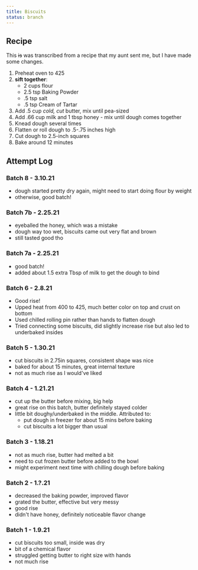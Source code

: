 ```yaml
---
title: Biscuits
status: branch
---
```


## Recipe

This ~~is~~ was transcribed from a recipe that my aunt sent me, but I have made some changes.

1. Preheat oven to 425
2. **sift together**:
	- 2 cups flour
	- 2.5 tsp Baking Powder
	- .5 tsp salt
	- .5 tsp Cream of Tartar
3. Add .5 cup *cold, cut* butter, mix until pea-sized
4. Add .66 cup milk and 1 tbsp honey - mix until dough comes together
5. Knead dough several times
6. Flatten or roll dough to .5-.75 inches high
7. Cut dough to 2.5-inch squares
8. Bake around 12 minutes

## Attempt Log

### Batch 8 - 3.10.21
- dough started pretty dry again, might need to start doing flour by weight
- otherwise, good batch!

### Batch 7b - 2.25.21
- eyeballed the honey, which was a mistake
- dough way too wet, biscuits came out very flat and brown
- still tasted good tho

### Batch 7a - 2.25.21
- good batch!
- added about 1.5 extra Tbsp of milk to get the dough to bind

### Batch 6 - 2.8.21
- Good rise!
- Upped heat from 400 to 425, much better color on top and crust on bottom
- Used chilled rolling pin rather than hands to flatten dough
- Tried connecting some biscuits, did slightly increase rise but also led to underbaked insides

### Batch 5 - 1.30.21
- cut biscuits in 2.75in squares, consistent shape was nice
- baked for about 15 minutes, great internal texture
- not as much rise as I would've liked

### Batch 4 - 1.21.21
- cut up the butter before mixing, big help
- great rise on this batch, butter definitely stayed colder
- little bit doughy/underbaked in the middle. Attributed to:
	- put dough in freezer for about 15 mins before baking
	- cut biscuits a lot bigger than usual

### Batch 3 - 1.18.21
- not as much rise, butter had melted a bit
- need to cut frozen butter before added to the bowl
- might experiment next time with chilling dough before baking

### Batch 2 - 1.?.21
- decreased the baking powder, improved flavor
- grated the butter, effective but very messy
- good rise
- didn't have honey, definitely noticeable flavor change

### Batch 1 - 1.9.21
- cut biscuits too small, inside was dry
- bit of a chemical flavor
- struggled getting butter to right size with hands
- not much rise